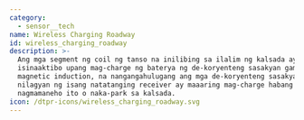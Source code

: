 ```yaml
---
category:
  - sensor__tech
name: Wireless Charging Roadway
id: wireless_charging_roadway
description: >-
  Ang mga segment ng coil ng tanso na inilibing sa ilalim ng kalsada ay
  isinaaktibo upang mag-charge ng baterya ng de-koryenteng sasakyan gamit ang
  magnetic induction, na nangangahulugang ang mga de-koryenteng sasakyan na
  nilagyan ng isang natatanging receiver ay maaaring mag-charge habang
  nagmamaneho ito o naka-park sa kalsada.
icon: /dtpr-icons/wireless_charging_roadway.svg
---
```


